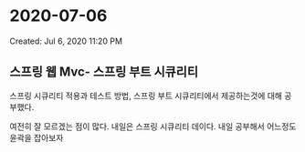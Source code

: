 # 2020-07-06

Created: Jul 6, 2020 11:20 PM

## 스프링 웹 Mvc- 스프링 부트 시큐리티

스프링 시큐리티 적용과 테스트 방법, 스프링 부트 시큐리티에서 제공하는것에 대해 공부했다. 

여전히 잘 모르겠는 점이 많다. 내일은 스프링 시큐리티 데이다. 내일 공부해서 어느정도 윤곽을 잡아보자